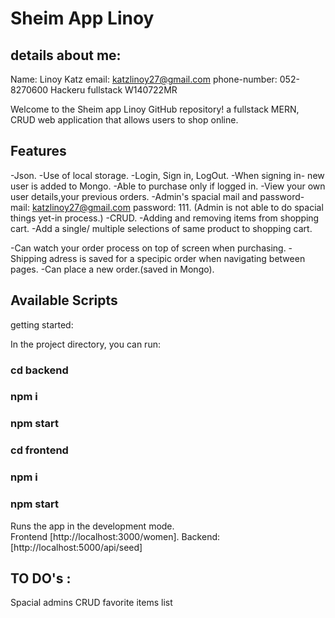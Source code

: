 # Sheim App Linoy

## details about me:
Name: Linoy Katz
email: katzlinoy27@gmail.com
phone-number: 052-8270600
Hackeru fullstack W140722MR

Welcome to the Sheim app Linoy GitHub repository!
a fullstack MERN, CRUD web application that allows users to shop online.

## Features
-Json.
-Use of local storage.
-Login, Sign in, LogOut.
-When signing in- new user is added to Mongo.
-Able to purchase only if logged in.
-View your own user details,your previous orders.
-Admin's spacial mail and password-
mail: katzlinoy27@gmail.com
password: 111.
(Admin is not able to do spacial things yet-in process.)
-CRUD.
-Adding and removing items from shopping cart.
-Add a single/ multiple selections of same product to shopping cart.

-Can watch your order process on top of screen when purchasing.
-Shipping adress is saved for a specipic order when navigating between pages.
-Can place a new order.(saved in Mongo).



## Available Scripts
getting started:

In the project directory, you can run:
### cd backend
### npm i
### npm start
### cd frontend 
### npm i
### npm start

Runs the app in the development mode.\
Frontend [http://localhost:3000/women].
Backend: [http://localhost:5000/api/seed] 

## TO DO's :
Spacial admins CRUD
favorite items list
